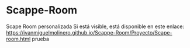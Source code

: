 # Scappe-Room
Scape Room personalizada
Si está visible, está disponible en este enlace: https://ivanmiguelmolinero.github.io/Scappe-Room/Proyecto/Scape-room.html
prueba